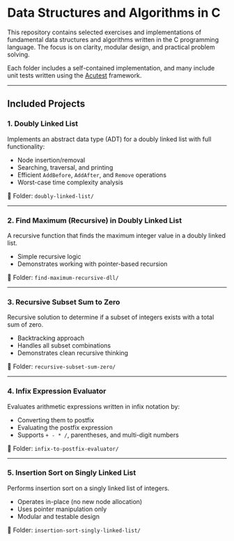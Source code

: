 # Data Structures and Algorithms in C

This repository contains selected exercises and implementations of fundamental data structures and algorithms written in the C programming language. The focus is on clarity, modular design, and practical problem solving.

Each folder includes a self-contained implementation, and many include unit tests written using the [Acutest](https://github.com/mity/acutest) framework.

---

## Included Projects

### 1. Doubly Linked List
Implements an abstract data type (ADT) for a doubly linked list with full functionality:
- Node insertion/removal
- Searching, traversal, and printing
- Efficient `AddBefore`, `AddAfter`, and `Remove` operations
- Worst-case time complexity analysis

📁 Folder: `doubly-linked-list/`

---

### 2. Find Maximum (Recursive) in Doubly Linked List
A recursive function that finds the maximum integer value in a doubly linked list.
- Simple recursive logic
- Demonstrates working with pointer-based recursion

📁 Folder: `find-maximum-recursive-dll/`

---

### 3. Recursive Subset Sum to Zero
Recursive solution to determine if a subset of integers exists with a total sum of zero.
- Backtracking approach
- Handles all subset combinations
- Demonstrates clean recursive thinking

📁 Folder: `recursive-subset-sum-zero/`

---

### 4. Infix Expression Evaluator
Evaluates arithmetic expressions written in infix notation by:
- Converting them to postfix
- Evaluating the postfix expression
- Supports `+ - * /`, parentheses, and multi-digit numbers

📁 Folder: `infix-to-postfix-evaluator/`

---

### 5. Insertion Sort on Singly Linked List
Performs insertion sort on a singly linked list of integers.
- Operates in-place (no new node allocation)
- Uses pointer manipulation only
- Modular and testable design

📁 Folder: `insertion-sort-singly-linked-list/`
